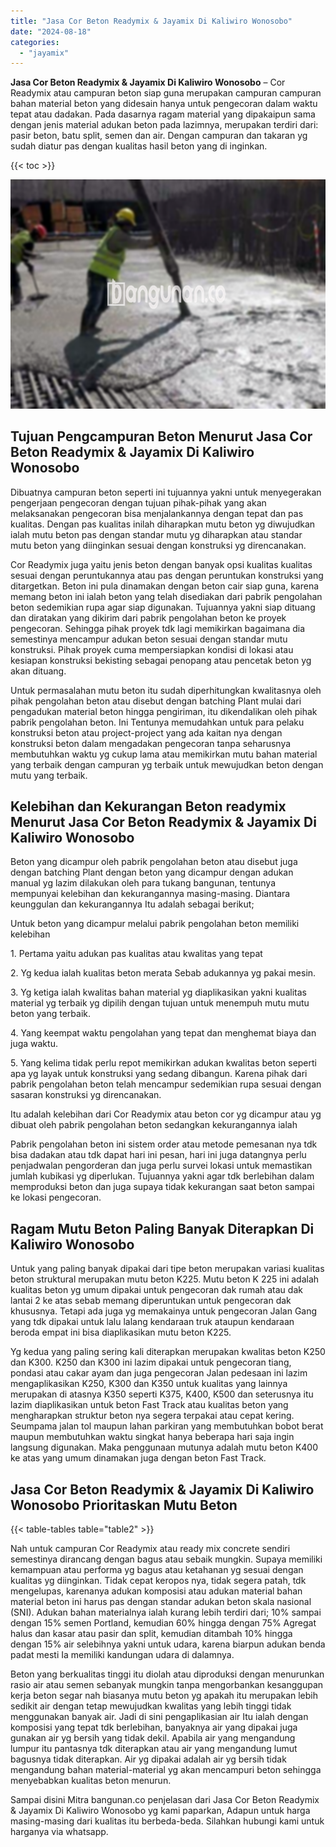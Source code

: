 ```yaml
---
title: "Jasa Cor Beton Readymix & Jayamix Di Kaliwiro Wonosobo"
date: "2024-08-18"
categories: 
  - "jayamix"
---
```


**Jasa Cor Beton Readymix & Jayamix Di Kaliwiro Wonosobo** – Cor Readymix atau campuran beton siap guna merupakan campuran campuran bahan material beton yang didesain hanya untuk pengecoran dalam waktu tepat atau dadakan. Pada dasarnya ragam material yang dipakaipun sama dengan jenis material adukan beton pada lazimnya, merupakan terdiri dari: pasir beton, batu split, semen dan air. Dengan campuran dan takaran yg sudah diatur pas dengan kualitas hasil beton yang di inginkan.

{{< toc >}}

![Jasa Cor Beton Readymix & Jayamix Di Kaliwiro Wonosobo](/images/jasa-cor-readymix-50.png)

## Tujuan Pengcampuran Beton Menurut Jasa Cor Beton Readymix & Jayamix Di Kaliwiro Wonosobo

Dibuatnya campuran beton seperti ini tujuannya yakni untuk menyegerakan pengerjaan pengecoran dengan tujuan pihak-pihak yang akan melaksanakan pengecoran bisa menjalankannya dengan tepat dan pas kualitas. Dengan pas kualitas inilah diharapkan mutu beton yg diwujudkan ialah mutu beton pas dengan standar mutu yg diharapkan atau standar mutu beton yang diinginkan sesuai dengan konstruksi yg direncanakan.

Cor Readymix juga yaitu jenis beton dengan banyak opsi kualitas kualitas sesuai dengan peruntukannya atau pas dengan peruntukan konstruksi yang ditargetkan. Beton ini pula dinamakan dengan beton cair siap guna, karena memang beton ini ialah beton yang telah disediakan dari pabrik pengolahan beton sedemikian rupa agar siap digunakan. Tujuannya yakni siap dituang dan diratakan yang dikirim dari pabrik pengolahan beton ke proyek pengecoran. Sehingga pihak proyek tdk lagi memikirkan bagaimana dia semestinya mencampur adukan beton sesuai dengan standar mutu konstruksi. Pihak proyek cuma mempersiapkan kondisi di lokasi atau kesiapan konstruksi bekisting sebagai penopang atau pencetak beton yg akan dituang.

Untuk permasalahan mutu beton itu sudah diperhitungkan kwalitasnya oleh pihak pengolahan beton atau disebut dengan batching Plant mulai dari pengadukan material beton hingga pengiriman, itu dikendalikan oleh pihak pabrik pengolahan beton. Ini Tentunya memudahkan untuk para pelaku konstruksi beton atau project-project yang ada kaitan nya dengan konstruksi beton dalam mengadakan pengecoran tanpa seharusnya membutuhkan waktu yg cukup lama atau memikirkan mutu bahan material yang terbaik dengan campuran yg terbaik untuk mewujudkan beton dengan mutu yang terbaik.

## Kelebihan dan Kekurangan Beton readymix Menurut Jasa Cor Beton Readymix & Jayamix Di Kaliwiro Wonosobo

Beton yang dicampur oleh pabrik pengolahan beton atau disebut juga dengan batching Plant dengan beton yang dicampur dengan adukan manual yg lazim dilakukan oleh para tukang bangunan, tentunya mempunyai kelebihan dan kekurangannya masing-masing. Diantara keunggulan dan kekurangannya Itu adalah sebagai berikut;

Untuk beton yang dicampur melalui pabrik pengolahan beton memiliki kelebihan

1\. Pertama yaitu adukan pas kualitas atau kwalitas yang tepat

2\. Yg kedua ialah kualitas beton merata Sebab adukannya yg pakai mesin.

3\. Yg ketiga ialah kwalitas bahan material yg diaplikasikan yakni kualitas material yg terbaik yg dipilih dengan tujuan untuk menempuh mutu mutu beton yang terbaik.

4\. Yang keempat waktu pengolahan yang tepat dan menghemat biaya dan juga waktu.

5\. Yang kelima tidak perlu repot memikirkan adukan kwalitas beton seperti apa yg layak untuk konstruksi yang sedang dibangun. Karena pihak dari pabrik pengolahan beton telah mencampur sedemikian rupa sesuai dengan sasaran konstruksi yg direncanakan.

Itu adalah kelebihan dari Cor Readymix atau beton cor yg dicampur atau yg dibuat oleh pabrik pengolahan beton sedangkan kekurangannya ialah

Pabrik pengolahan beton ini sistem order atau metode pemesanan nya tdk bisa dadakan atau tdk dapat hari ini pesan, hari ini juga datangnya perlu penjadwalan pengorderan dan juga perlu survei lokasi untuk memastikan jumlah kubikasi yg diperlukan. Tujuannya yakni agar tdk berlebihan dalam memproduksi beton dan juga supaya tidak kekurangan saat beton sampai ke lokasi pengecoran.

## Ragam Mutu Beton Paling Banyak Diterapkan Di Kaliwiro Wonosobo

Untuk yang paling banyak dipakai dari tipe beton merupakan variasi kualitas beton struktural merupakan mutu beton K225. Mutu beton K 225 ini adalah kualitas beton yg umum dipakai untuk pengecoran dak rumah atau dak lantai 2 ke atas sebab memang diperuntukan untuk pengecoran dak khususnya. Tetapi ada juga yg memakainya untuk pengecoran Jalan Gang yang tdk dipakai untuk lalu lalang kendaraan truk ataupun kendaraan beroda empat ini bisa diaplikasikan mutu beton K225.

Yg kedua yang paling sering kali diterapkan merupakan kwalitas beton K250 dan K300. K250 dan K300 ini lazim dipakai untuk pengecoran tiang, pondasi atau cakar ayam dan juga pengecoran Jalan pedesaan ini lazim mengaplikasikan K250, K300 dan K350 untuk kualitas yang lainnya merupakan di atasnya K350 seperti K375, K400, K500 dan seterusnya itu lazim diaplikasikan untuk beton Fast Track atau kualitas beton yang mengharapkan struktur beton nya segera terpakai atau cepat kering. Seumpama jalan tol maupun lahan parkiran yang membutuhkan bobot berat maupun membutuhkan waktu singkat hanya beberapa hari saja ingin langsung digunakan. Maka penggunaan mutunya adalah mutu beton K400 ke atas yang umum dinamakan juga dengan beton Fast Track.

## Jasa Cor Beton Readymix & Jayamix Di Kaliwiro Wonosobo Prioritaskan Mutu Beton

{{< table-tables table="table2" >}}

Nah untuk campuran Cor Readymix atau ready mix concrete sendiri semestinya dirancang dengan bagus atau sebaik mungkin. Supaya memiliki kemampuan atau performa yg bagus atau ketahanan yg sesuai dengan kualitas yg diinginkan. Tidak cepat keropos nya, tidak segera patah, tdk mengelupas, karenanya adukan komposisi atau adukan material bahan material beton ini harus pas dengan standar adukan beton skala nasional (SNI). Adukan bahan materialnya ialah kurang lebih terdiri dari; 10% sampai dengan 15% semen Portland, kemudian 60% hingga dengan 75% Agregat halus dan kasar atau pasir dan split, kemudian ditambah 10% hingga dengan 15% air selebihnya yakni untuk udara, karena biarpun adukan benda padat mesti Ia memiliki kandungan udara di dalamnya.

Beton yang berkualitas tinggi itu diolah atau diproduksi dengan menurunkan rasio air atau semen sebanyak mungkin tanpa mengorbankan kesanggupan kerja beton segar nah biasanya mutu beton yg apakah itu merupakan lebih sedikit air dengan tetap mewujudkan kwalitas yang lebih tinggi tidak menggunakan banyak air. Jadi di sini pengaplikasian air Itu ialah dengan komposisi yang tepat tdk berlebihan, banyaknya air yang dipakai juga gunakan air yg bersih yang tidak dekil. Apabila air yang mengandung lumpur itu pantasnya tdk diterapkan atau air yang mengandung lumut bagusnya tidak diterapkan. Air yg dipakai adalah air yg bersih tidak mengandung bahan material-material yg akan mencampuri beton sehingga menyebabkan kualitas beton menurun.

Sampai disini Mitra bangunan.co penjelasan dari Jasa Cor Beton Readymix & Jayamix Di Kaliwiro Wonosobo yg kami paparkan, Adapun untuk harga masing-masing dari kualitas itu berbeda-beda. Silahkan hubungi kami untuk harganya via whatsapp.
